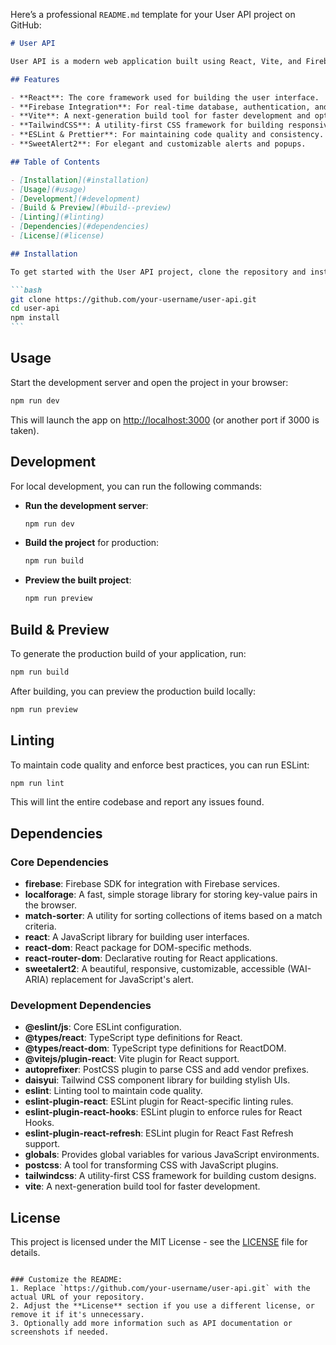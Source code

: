 Here’s a professional `README.md` template for your User API project on GitHub:

````markdown
# User API

User API is a modern web application built using React, Vite, and Firebase. This project serves as a foundational template for building dynamic and scalable front-end applications. It incorporates user management features and integrates seamlessly with Firebase for authentication, real-time database, and cloud storage.

## Features

- **React**: The core framework used for building the user interface.
- **Firebase Integration**: For real-time database, authentication, and cloud functions.
- **Vite**: A next-generation build tool for faster development and optimized production builds.
- **TailwindCSS**: A utility-first CSS framework for building responsive and customizable UIs.
- **ESLint & Prettier**: For maintaining code quality and consistency.
- **SweetAlert2**: For elegant and customizable alerts and popups.

## Table of Contents

- [Installation](#installation)
- [Usage](#usage)
- [Development](#development)
- [Build & Preview](#build--preview)
- [Linting](#linting)
- [Dependencies](#dependencies)
- [License](#license)

## Installation

To get started with the User API project, clone the repository and install the dependencies:

```bash
git clone https://github.com/your-username/user-api.git
cd user-api
npm install
```
````

## Usage

Start the development server and open the project in your browser:

```bash
npm run dev
```

This will launch the app on [http://localhost:3000](http://localhost:3000) (or another port if 3000 is taken).

## Development

For local development, you can run the following commands:

- **Run the development server**:

  ```bash
  npm run dev
  ```

- **Build the project** for production:

  ```bash
  npm run build
  ```

- **Preview the built project**:
  ```bash
  npm run preview
  ```

## Build & Preview

To generate the production build of your application, run:

```bash
npm run build
```

After building, you can preview the production build locally:

```bash
npm run preview
```

## Linting

To maintain code quality and enforce best practices, you can run ESLint:

```bash
npm run lint
```

This will lint the entire codebase and report any issues found.

## Dependencies

### Core Dependencies

- **firebase**: Firebase SDK for integration with Firebase services.
- **localforage**: A fast, simple storage library for storing key-value pairs in the browser.
- **match-sorter**: A utility for sorting collections of items based on a match criteria.
- **react**: A JavaScript library for building user interfaces.
- **react-dom**: React package for DOM-specific methods.
- **react-router-dom**: Declarative routing for React applications.
- **sweetalert2**: A beautiful, responsive, customizable, accessible (WAI-ARIA) replacement for JavaScript's alert.

### Development Dependencies

- **@eslint/js**: Core ESLint configuration.
- **@types/react**: TypeScript type definitions for React.
- **@types/react-dom**: TypeScript type definitions for ReactDOM.
- **@vitejs/plugin-react**: Vite plugin for React support.
- **autoprefixer**: PostCSS plugin to parse CSS and add vendor prefixes.
- **daisyui**: Tailwind CSS component library for building stylish UIs.
- **eslint**: Linting tool to maintain code quality.
- **eslint-plugin-react**: ESLint plugin for React-specific linting rules.
- **eslint-plugin-react-hooks**: ESLint plugin to enforce rules for React Hooks.
- **eslint-plugin-react-refresh**: ESLint plugin for React Fast Refresh support.
- **globals**: Provides global variables for various JavaScript environments.
- **postcss**: A tool for transforming CSS with JavaScript plugins.
- **tailwindcss**: A utility-first CSS framework for building custom designs.
- **vite**: A next-generation build tool for faster development.

## License

This project is licensed under the MIT License - see the [LICENSE](LICENSE) file for details.

```

### Customize the README:
1. Replace `https://github.com/your-username/user-api.git` with the actual URL of your repository.
2. Adjust the **License** section if you use a different license, or remove it if it's unnecessary.
3. Optionally add more information such as API documentation or screenshots if needed.
```
